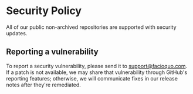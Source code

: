 # Security Policy

All of our public non-archived repositories are supported with security updates.

## Reporting a vulnerability

To report a security vulnerability, please send it to [support@facioquo.com](mailto:support@facioquo.com).  If a patch is not available, we may share that vulnerability through GitHub's reporting features; otherwise, we will communicate fixes in our release notes after they're remediated.
